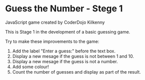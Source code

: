 # Guess the Number - Stege 1
JavaScript game created by CoderDojo Kilkenny

This is Stage 1 in the development of a basic guessing game.

Try to make these improvements to the game:

1. Add the label "Enter a guess:" before the text box.
2. Display a new mesage if the guess is not between 1 and 10.
3. Display a new mesage if the guess is not a number.
4. Add some colour!
5. Count the number of guesses and display as part of the result.
